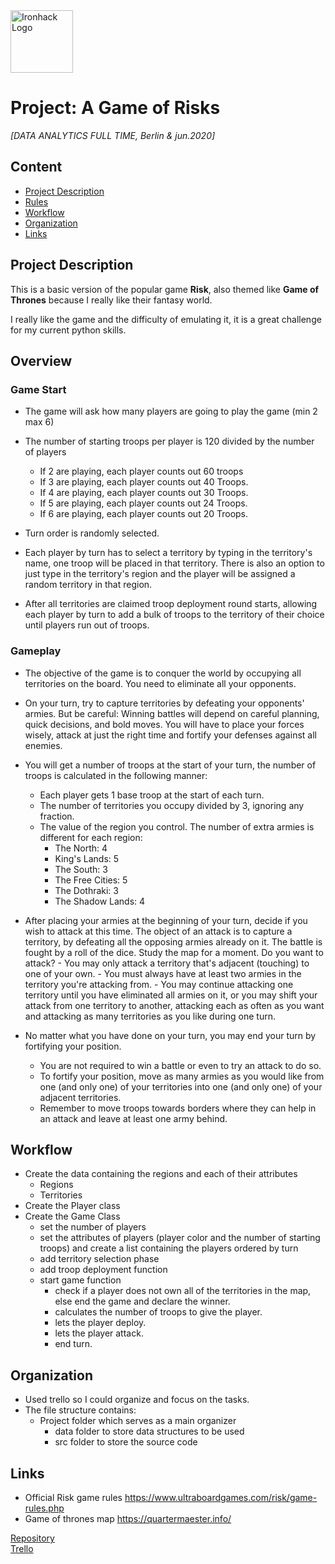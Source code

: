 <img src="https://bit.ly/2VnXWr2" alt="Ironhack Logo" width="100"/>

# Project: A Game of Risks

_[DATA ANALYTICS FULL TIME, Berlin & jun.2020]_

## Content

- [Project Description](#project-description)
- [Rules](#rules)
- [Workflow](#workflow)
- [Organization](#organization)
- [Links](#links)

## Project Description

This is a basic version of the popular game **Risk**, also themed like **Game of Thrones** because I really like their fantasy world.

I really like the game and the difficulty of emulating it, it is a great challenge for my current python skills.

## Overview

### Game Start

- The game will ask how many players are going to play the game (min 2 max 6)
- The number of starting troops per player is 120 divided by the number of players

  - If 2 are playing, each player counts out 60 troops
  - If 3 are playing, each player counts out 40 Troops.
  - If 4 are playing, each player counts out 30 Troops.
  - If 5 are playing, each player counts out 24 Troops.
  - If 6 are playing, each player counts out 20 Troops.

- Turn order is randomly selected.

- Each player by turn has to select a territory by typing in the territory's name, one troop will be placed in that territory.
  There is also an option to just type in the territory's region and the player will be assigned a random territory in that region.

- After all territories are claimed troop deployment round starts, allowing each player by turn to add a bulk of troops to the territory
  of their choice until players run out of troops.

### Gameplay

- The objective of the game is to conquer the world by occupying all territories on the board. You need to eliminate all your opponents.

- On your turn, try to capture territories by defeating your opponents' armies. But be careful: Winning battles will depend on careful planning, quick decisions, and bold moves.
  You will have to place your forces wisely, attack at just the right time and fortify your defenses against all enemies.

- You will get a number of troops at the start of your turn, the number of troops is calculated in the following manner:

  - Each player gets 1 base troop at the start of each turn.
  - The number of territories you occupy divided by 3, ignoring any fraction.
  - The value of the region you control. The number of extra armies is different for each region:
    - The North: 4
    - King's Lands: 5
    - The South: 3
    - The Free Cities: 5
    - The Dothraki: 3
    - The Shadow Lands: 4

- After placing your armies at the beginning of your turn, decide if you wish to attack at this time. The object of an attack is to capture a territory,
  by defeating all the opposing armies already on it. The battle is fought by a roll of the dice. Study the map for a moment. Do you want to attack? - You may only attack a territory that's adjacent (touching) to one of your own. - You must always have at least two armies in the territory you're attacking from. - You may continue attacking one territory until you have eliminated all armies on it, or you may shift your attack from one territory to another,
  attacking each as often as you want and attacking as many territories as you like during one turn.

- No matter what you have done on your turn, you may end your turn by fortifying your position.
  - You are not required to win a battle or even to try an attack to do so.
  - To fortify your position, move as many armies as you would like from one (and only one) of your territories
    into one (and only one) of your adjacent territories.
  - Remember to move troops towards borders where they can help in an attack and leave at least one army behind.

## Workflow

- Create the data containing the regions and each of their attributes
  - Regions
  - Territories
- Create the Player class
- Create the Game Class
  - set the number of players
  - set the attributes of players (player color and the number of starting troops)
    and create a list containing the players ordered by turn
  - add territory selection phase
  - add troop deployment function
  - start game function
    - check if a player does not own all of the territories in the map, else end the game and declare the winner.
    - calculates the number of troops to give the player.
    - lets the player deploy.
    - lets the player attack.
    - end turn.

## Organization

- Used trello so I could organize and focus on the tasks.
- The file structure contains:
  - Project folder which serves as a main organizer
    - data folder to store data structures to be used
    - src folder to store the source code

## Links

- Official Risk game rules https://www.ultraboardgames.com/risk/game-rules.php
- Game of thrones map https://quartermaester.info/

[Repository](https://github.com/fs1m/A-Game-of-Risks)  
[Trello](https://trello.com/b/w0WPdeiK/module-1-project-a-game-of-risks)
